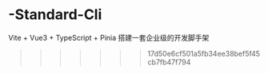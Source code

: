 # -Standard-Cli

Vite + Vue3 + TypeScript + Pinia 搭建一套企业级的开发脚手架

> > > > > > > 17d50e6cf501a5fb34ee38bef5f45cb7fb47f794
